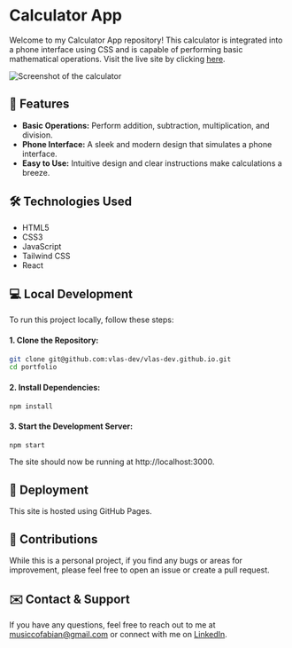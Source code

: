 # Calculator App

Welcome to my Calculator App repository! This calculator is integrated into a phone interface using CSS and is capable of performing basic mathematical operations. Visit the live site by clicking [here](https://vlas-dev.github.io/calculator-app/).

![Screenshot of the calculator](screenshot.jpg)

## 🌟 Features

- **Basic Operations:** Perform addition, subtraction, multiplication, and division.
- **Phone Interface:** A sleek and modern design that simulates a phone interface.
- **Easy to Use:** Intuitive design and clear instructions make calculations a breeze.

## 🛠 Technologies Used

- HTML5
- CSS3
- JavaScript
- Tailwind CSS
- React

## 💻 Local Development

To run this project locally, follow these steps:

#### 1. Clone the Repository:
```bash
git clone git@github.com:vlas-dev/vlas-dev.github.io.git
cd portfolio
```
#### 2. Install Dependencies:
```bash
npm install
```
#### 3. Start the Development Server:
```bash
npm start
```

The site should now be running at http://localhost:3000.

## 🚀 Deployment
This site is hosted using GitHub Pages.

## 🤝 Contributions
While this is a personal project, if you find any bugs or areas for improvement, please feel free to open an issue or create a pull request.

## ✉️ Contact & Support
If you have any questions, feel free to reach out to me at [musiccofabian@gmail.com](mailto:musiccofabian@gmail.com) or connect with me on [LinkedIn](https://www.linkedin.com/in/fabi%C3%A1n-musicco-a164231b4/).
